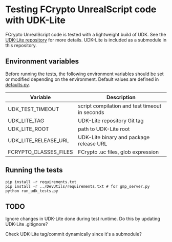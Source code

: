 # Testing FCrypto UnrealScript code with UDK-Lite

FCrypto UnrealScript code is tested with a lightweight build
of UDK. See the [UDK-Lite repository](https://github.com/tuokri/UDK-Lite)
for more details. UDK-Lite is included as a submodule in this repository.

## Environment variables

Before running the tests, the following environment variables should be
set or modified depending on the environment. Default values are defined
in [defaults.py](defaults.py).

| Variable              | Description                                    |
|-----------------------|------------------------------------------------|
| UDK_TEST_TIMEOUT      | script compilation and test timeout in seconds |
| UDK_LITE_TAG          | UDK-Lite repository Git tag                    |
| UDK_LITE_ROOT         | path to UDK-Lite root                          |
| UDK_LITE_RELEASE_URL  | UDK-Lite binary and package release URL        | 
| FCRYPTO_CLASSES_FILES | FCrypto .uc files, glob expression             | 

## Running the tests

```shell
pip install -r requirements.txt
pip install -r ../DevUtils/requirements.txt # for gmp_server.py
python run_udk_tests.py
```

## TODO

Ignore changes in UDK-Lite done during test runtime. Do this by updating
UDK-Lite .gitignore?

Check UDK-Lite tag/commit dynamically since it's a submodule?
